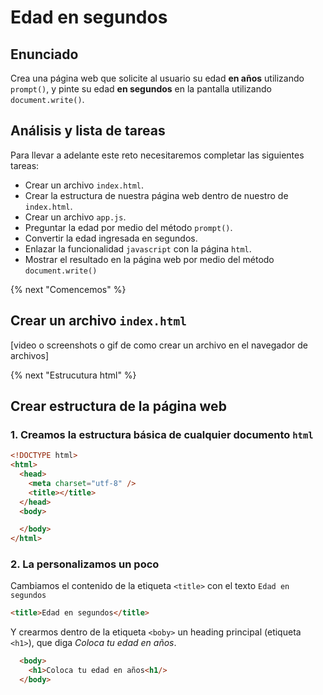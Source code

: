 # Edad en segundos

## Enunciado

Crea una página web que solicite al usuario su edad **en años** utilizando `prompt()`,
y pinte su edad **en segundos** en la pantalla utilizando `document.write()`.

## Análisis y lista de tareas

Para llevar a adelante este reto necesitaremos completar las siguientes tareas:

- Crear un archivo `index.html`.
- Crear la estructura de nuestra página web dentro de nuestro de `index.html`.
- Crear un archivo `app.js`.
- Preguntar la edad por medio del método `prompt()`.
- Convertir la edad ingresada en segundos.
- Enlazar la funcionalidad `javascript` con la página `html`.
- Mostrar el resultado en la página web por medio del método `document.write()`


{% next "Comencemos" %}


## Crear un archivo `index.html`

[video o screenshots o gif de como crear un archivo en el navegador de archivos]

{% next "Estrucutura html" %}


## Crear estructura de la página web

### 1. Creamos la estructura básica de cualquier documento `html`

```html
<!DOCTYPE html>
<html>
  <head>
    <meta charset="utf-8" />
    <title></title>
  </head>
  <body>

  </body>
</html>
```

### 2. La personalizamos un poco

Cambiamos el contenido de la etiqueta `<title>` con el texto `Edad en segundos`
```html
<title>Edad en segundos</title>
```

Y crearmos dentro de la etiqueta `<boby>` un heading principal (etiqueta `<h1>`),
que diga _Coloca tu edad en años_.
```html
  <body>
    <h1>Coloca tu edad en años<h1/>
  </body>
```